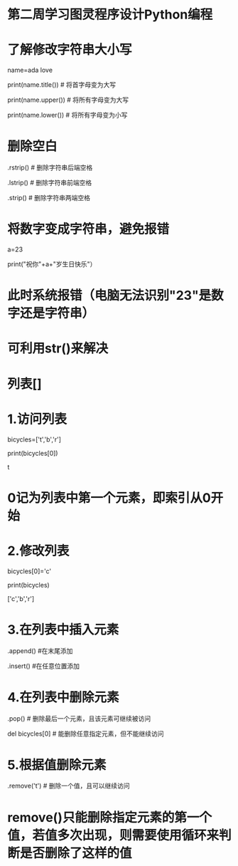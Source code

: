 # 第二周学习图灵程序设计Python编程

# 了解修改字符串大小写

name=ada love

print(name.title()) #  将首字母变为大写

print(name.upper()) #  将所有字母变为大写

print(name.lower()) #  将所有字母变为小写

# 删除空白

.rstrip() # 删除字符串后端空格

.lstrip() # 删除字符串前端空格

.strip() # 删除字符串两端空格

# 将数字变成字符串，避免报错

a=23

print("祝你"+a+"岁生日快乐"）

# 此时系统报错（电脑无法识别"23"是数字还是字符串）

# 可利用str()来解决

# 列表[]

# 1.访问列表

bicycles=['t','b','r']

print(bicycles[0])

t

# 0记为列表中第一个元素，即索引从0开始

# 2.修改列表

bicycles[0]='c'

print(bicycles)

['c','b','r']

# 3.在列表中插入元素

.append() #在末尾添加

.insert() #在任意位置添加

# 4.在列表中删除元素

.pop() # 删除最后一个元素，且该元素可继续被访问

del bicycles[0] # 能删除任意指定元素，但不能继续访问

# 5.根据值删除元素

.remove('t') # 删除一个值，且可以继续访问

# remove()只能删除指定元素的第一个值，若值多次出现，则需要使用循环来判断是否删除了这样的值

